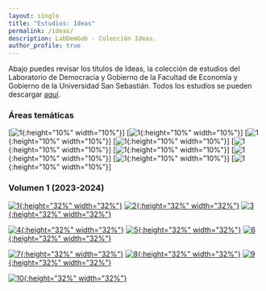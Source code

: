 ```yaml
---
layout: single
title: "Estudios: Ideas"
permalink: /ideas/
description: LabDemGob - Colección Ideas.
author_profile: true
---
```



Abajo puedes revisar los títulos de Ideas, la colección de estudios del Laboratorio de Democracia y Gobierno de la Facultad de Economía y Gobierno de la Universidad San Sebastián. Todos los estudios se pueden descargar [aquí](https://www.researchgate.net/lab/Laboratorio-de-Democracia-y-Gobierno-Kenneth-Bunker).


### Áreas temáticas

[![1](/ideas/temas/A1.png){:height="10%" width="10%"}]
[![1](/ideas/temas/A2.png){:height="10%" width="10%"}]
[![1](/ideas/temas/A3.png){:height="10%" width="10%"}]
[![1](/ideas/temas/A4.png){:height="10%" width="10%"}]
[![1](/ideas/temas/A5.png){:height="10%" width="10%"}]
[![1](/ideas/temas/A6.png){:height="10%" width="10%"}]
[![1](/ideas/temas/A7.png){:height="10%" width="10%"}]
[![1](/ideas/temas/A8.png){:height="10%" width="10%"}]
[![1](/ideas/temas/A9.png){:height="10%" width="10%"}]


### Volumen 1 (2023-2024)

[![1](/ideas/estudio%201.png){:height="32%" width="32%"}](/ideas/estudio%201.png) [![2](/ideas/estudio%202.png){:height="32%" width="32%"}](/ideas/estudio%202.png) [![3](/ideas/estudio%203.png){:height="32%" width="32%"}](/ideas/estudio%203.png)

[![4](/ideas/estudio%204.png){:height="32%" width="32%"}](/ideas/estudio%204.png) [![5](/ideas/estudio%205.png){:height="32%" width="32%"}](/ideas/estudio%205.png) [![6](/ideas/estudio%206.png){:height="32%" width="32%"}](/ideas/estudio%206.png)

[![7](/ideas/estudio%207.png){:height="32%" width="32%"}](/ideas/estudio%207.png) [![8](/ideas/estudio%208.png){:height="32%" width="32%"}](/ideas/estudio%208.png) [![9](/ideas/estudio%209.png){:height="32%" width="32%"}](/ideas/estudio%209.png)

[![10](/ideas/estudio%2010.png){:height="32%" width="32%"}](/ideas/estudio%2010.png)